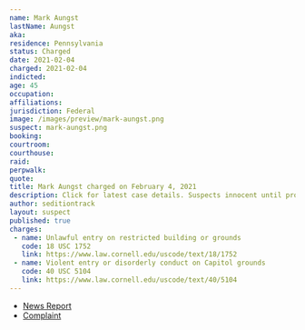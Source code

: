 ```yaml
---
name: Mark Aungst
lastName: Aungst
aka:
residence: Pennsylvania
status: Charged
date: 2021-02-04
charged: 2021-02-04
indicted:
age: 45
occupation:
affiliations:
jurisdiction: Federal
image: /images/preview/mark-aungst.png
suspect: mark-aungst.png
booking:
courtroom:
courthouse:
raid:
perpwalk:
quote:
title: Mark Aungst charged on February 4, 2021
description: Click for latest case details. Suspects innocent until proven guilty.
author: seditiontrack
layout: suspect
published: true
charges:
 - name: Unlawful entry on restricted building or grounds
   code: 18 USC 1752
   link: https://www.law.cornell.edu/uscode/text/18/1752
 - name: Violent entry or disorderly conduct on Capitol grounds
   code: 40 USC 5104
   link: https://www.law.cornell.edu/uscode/text/40/5104
---
```

- [News Report](https://www.pennlive.com/news/2021/02/lycoming-county-man-woman-charged-with-breaking-into-the-us-capitol-during-riot.html)
- [Complaint](https://extremism.gwu.edu/sites/g/files/zaxdzs2191/f/Mark%20Aungst%20and%20Tammy%20Bronsburg%20Criminal%20Complaint.pdf)
